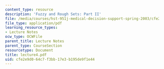 ```yaml
---
content_type: resource
description: 'Fuzzy and Rough Sets: Part II'
file: /media/courses/hst-951j-medical-decision-support-spring-2003/cfe2e9d064c7f3bb17e3b195de9f1e44_lecture4.pdf
file_type: application/pdf
learning_resource_types:
- Lecture Notes
ocw_type: OCWFile
parent_title: Lecture Notes
parent_type: CourseSection
resourcetype: Document
title: lecture4.pdf
uid: cfe2e9d0-64c7-f3bb-17e3-b195de9f1e44
---
```

